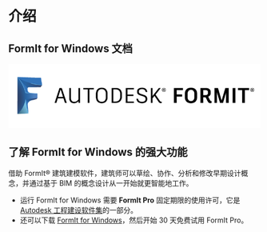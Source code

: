# 介绍

## FormIt for Windows 文档

![](<.gitbook/assets/b5030b43-df24-4259-ad6a-94bcad61bc78 (1).png>)

## 了解 FormIt for Windows 的强大功能

借助 FormIt® 建筑建模软件，建筑师可以草绘、协作、分析和修改早期设计概念，并通过基于 BIM 的概念设计从一开始就更智能地工作。

* 运行 FormIt for Windows 需要 **FormIt Pro** 固定期限的使用许可，它是 [Autodesk 工程建设软件集](https://www.autodesk.com.cn/collections/architecture-engineering-construction/overview)的一部分。
* 还可以下载 [FormIt for Windows](https://formit.autodesk.com/page/download)，然后开始 30 天免费试用 FormIt Pro。

